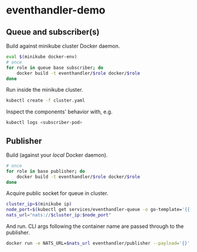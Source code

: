 # eventhandler-demo

## Queue and subscriber(s)

Build against minikube cluster Docker daemon.

```bash
eval $(minikube docker-env)
# once
for role in queue base subscriber; do
    docker build -t eventhandler/$role docker/$role
done
```

Run inside the minikube cluster.

```bash
kubectl create -f cluster.yaml
```

Inspect the components' behavior with, e.g.

```bash
kubectl logs <subscriber-pod>
```

## Publisher

Build (against your _local_ Docker daemon).

```bash
# once
for role in base publisher; do
    docker build -t eventhandler/$role docker/$role
done
```

Acquire public socket for queue in cluster.

```bash
cluster_ip=$(minikube ip)
node_port=$(kubectl get services/eventhandler-queue -o go-template='{{(index .spec.ports 0).nodePort}}')
nats_url="nats://$cluster_ip:$node_port"
```

And run. CLI args following the container name are passed through to the publisher.

```bash
docker run -e NATS_URL=$nats_url eventhandler/publisher --payload='{}'
```